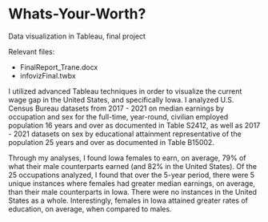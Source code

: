 # Whats-Your-Worth?
Data visualization in Tableau, final project

Relevant files:
- FinalReport_Trane.docx
- infovizFinal.twbx

I utilized advanced Tableau techniques in order to visualize the current wage gap in the United States, and specifically Iowa. I analyzed U.S. Census Bureau datasets from 2017 - 2021 on median earnings by occupation and sex for the full-time, year-round, civilian employed population 16 years and over as documented in Table S2412, as well as 2017 - 2021 datasets on sex by educational attainment representative of the population 25 years and over as documented in Table B15002. 

Through my analyses, I found Iowa females to earn, on average, 79% of what their male counterparts earned (and 82% in the United States). Of the 25 occupations analyzed, I found that over the 5-year period, there were 5 unique instances where females had greater median earnings, on average, than their male counterparts in Iowa. There were no instances in the United States as a whole. Interestingly, females in Iowa attained greater rates of education, on average, when compared to males.
